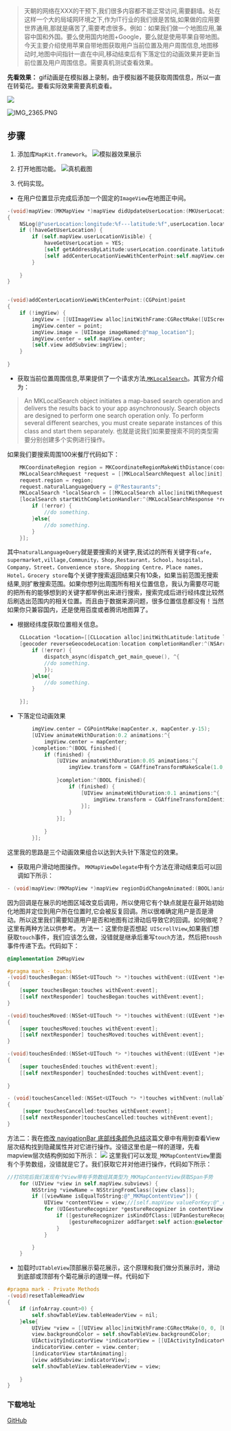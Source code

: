 > 天朝的网络在XXX的干预下,我们很多内容都不能正常访问,需要翻墙。处在这样一个大的局域网环境之下,作为IT行业的我们很是苦恼,如果做的应用要世界通用,那就是痛苦了,需要考虑很多。例如：如果我们做一个地图应用,兼容中国和外国。要么使用国内地图+Google，要么就是使用苹果自带地图。今天主要介绍使用苹果自带地图获取用户当前位置及用户周围信息,地图移动时,地图中间指针一直在中间,移动结束后有下落定位的动画效果并更新当前位置及用户周围信息。需要真机测试查看效果。

**先看效果：**
gif动画是在模拟器上录制，由于模拟器不能获取周围信息，所以一直在转菊花。要看实际效果需要真机查看。


![](http://upload-images.jianshu.io/upload_images/2926059-f77b1aab8779e5dc.gif?imageMogr2/auto-orient/strip)

![IMG_2365.PNG](http://upload-images.jianshu.io/upload_images/2926059-038582bd5b5c11aa.PNG?imageMogr2/auto-orient/strip%7CimageView2/2/w/1240)
## 步骤
1. 添加库`MapKit.framework`。
   ![模拟器效果展示](http://upload-images.jianshu.io/upload_images/2926059-128ced5cff4c3095.png?imageMogr2/auto-orient/strip%7CimageView2/2/w/1240)

2. 打开地图功能。
   ![真机截图](http://upload-images.jianshu.io/upload_images/2926059-bcaac77390f0f8a4.png?imageMogr2/auto-orient/strip%7CimageView2/2/w/1240)

3. 代码实现。

* 在用户位置显示完成后添加一个固定的`ImageView`在地图正中间。

```Objective-c
-(void)mapView:(MKMapView *)mapView didUpdateUserLocation:(MKUserLocation *)userLocation
{
    NSLog(@"userLocation:longitude:%f---latitude:%f",userLocation.location.coordinate.longitude,userLocation.location.coordinate.latitude);
    if (!haveGetUserLocation) {
        if (self.mapView.userLocationVisible) {
            haveGetUserLocation = YES;
            [self getAddressByLatitude:userLocation.coordinate.latitude longitude:userLocation.coordinate.longitude];
            [self addCenterLocationViewWithCenterPoint:self.mapView.center];
        }
        
    }
}


-(void)addCenterLocationViewWithCenterPoint:(CGPoint)point
{
    if (!imgView) {
        imgView = [[UIImageView alloc]initWithFrame:CGRectMake([UIScreen mainScreen].bounds.size.width/2, 100, 18, 38)];
        imgView.center = point;
        imgView.image = [UIImage imageNamed:@"map_location"];
        imgView.center = self.mapView.center;
        [self.view addSubview:imgView];
    }
    
}

```

* 获取当前位置周围信息,苹果提供了一个请求方法,[`MKLocalSearch`](https://developer.apple.com/reference/mapkit/mklocalsearch?language=objc)。其官方介绍为：
>An MKLocalSearch object initiates a map-based search operation and delivers the results back to your app asynchronously. Search objects are designed to perform one search operation only. To perform several different searches, you must create separate instances of this class and start them separately.
>也就是说我们如果要搜索不同的类型需要分别创建多个实例进行操作。

如果我们要搜索周围100米餐厅代码如下：

```objective-c
    MKCoordinateRegion region = MKCoordinateRegionMakeWithDistance(coordinate,100, 100);
    MKLocalSearchRequest *request = [[MKLocalSearchRequest alloc]init];
    request.region = region;
    request.naturalLanguageQuery = @"Restaurants";
    MKLocalSearch *localSearch = [[MKLocalSearch alloc]initWithRequest:request];
    [localSearch startWithCompletionHandler:^(MKLocalSearchResponse *response, NSError *error){
        if (!error) {
            //do something.
        }else{
            //do something.
        }
    }];
```
其中`naturalLanguageQuery`就是要搜索的关键字,我试过的所有关键字有`cafe, supermarket,village,Community，Shop,Restaurant，School，hospital，Company，Street，Convenience store，Shopping Centre，Place names，Hotel，Grocery store`每个关键字搜索返回结果只有10条，如果当前范围无搜索结果,则扩散搜索范围。如果你想列出周围所有相关位置信息，我认为需要尽可能的把所有的能够想到的关键字都举例出来进行搜索，搜索完成后进行经纬度比较然后刷选出范围内的相关位置。而且由于数据来源问题，很多位置信息都没有！当然如果你只兼容国内，还是使用百度或者腾讯地图算了。

* 根据经纬度获取位置相关信息。

```objective-c
    CLLocation *location=[[CLLocation alloc]initWithLatitude:latitude longitude:longitude];
    [geocoder reverseGeocodeLocation:location completionHandler:^(NSArray *placemarks, NSError *error) {
        if (!error) {
            dispatch_async(dispatch_get_main_queue(), ^{
            //do something.
            });
        }else{
            //do something.
        }
        
    }];
```
* 下落定位动画效果

```objective-c
        imgView.center = CGPointMake(mapCenter.x, mapCenter.y-15);
        [UIView animateWithDuration:0.2 animations:^{
            imgView.center = mapCenter;
        }completion:^(BOOL finished){
            if (finished) {
                [UIView animateWithDuration:0.05 animations:^{
                    imgView.transform = CGAffineTransformMakeScale(1.0, 0.8);
                    
                }completion:^(BOOL finished){
                    if (finished) {
                        [UIView animateWithDuration:0.1 animations:^{
                            imgView.transform = CGAffineTransformIdentity;
                        }];
                    }
                }];
                
            }
        }];

```
这里我的思路是三个动画效果组合以达到大头针下落定位的效果。

* 获取用户滑动地图操作。
  `MKMapViewDelegate`中有个方法在滑动结束后可以回调如下所示：

```objective-c
- (void)mapView:(MKMapView *)mapView regionDidChangeAnimated:(BOOL)animated
```
因为回调是在展示的地图区域改变后调用，所以使用它有个缺点就是在最开始初始化地图并定位到用户所在位置时,它会被反复回调。所以很难确定用户是否是滑动。所以这里我们需要知道用户是否和地图有过滑动后导致它的回调。如何做呢？这里有两种方法以供参考。
方法一：这里你是否想起` UIScrollView`,如果我们想获取`touch`事件，我们应该怎么做，没错就是继承后重写`touch`方法，然后把`toush`事件传递下去。代码如下：
```objective-c
@implementation ZHMapView

#pragma mark - touchs
-(void)touchesBegan:(NSSet<UITouch *> *)touches withEvent:(UIEvent *)event
{
    [super touchesBegan:touches withEvent:event];
    [[self nextResponder] touchesBegan:touches withEvent:event];
}

-(void)touchesMoved:(NSSet<UITouch *> *)touches withEvent:(UIEvent *)event
{
    [super touchesMoved:touches withEvent:event];
    [[self nextResponder] touchesMoved:touches withEvent:event];
}

-(void)touchesEnded:(NSSet<UITouch *> *)touches withEvent:(UIEvent *)event
{
    [super touchesEnded:touches withEvent:event];
    [[self nextResponder] touchesEnded:touches withEvent:event];
  
}

- (void)touchesCancelled:(NSSet<UITouch *> *)touches withEvent:(nullable UIEvent *)event
{
     [super touchesCancelled:touches withEvent:event];
    [[self nextResponder]touchesCancelled:touches withEvent:event];
}

```

方法二：我在[修改 navigationBar 底部线条颜色总结](http://www.jianshu.com/p/48ddc88299dd)这篇文章中有用到查看View层次结构找到隐藏属性并对它进行操作。没错这里也是一样的道理，先看mapview层次结构例如如下所示：
![](http://upload-images.jianshu.io/upload_images/2926059-1b05bfa9cd4e7829.png?imageMogr2/auto-orient/strip%7CimageView2/2/w/1240)
这里我们可以发现`_MKMapContentView`里面有个手势数组，没错就是它了。我们获取它并对他进行操作，代码如下所示：

```objective-c
//打印完后我们发现有个View带有手势数组其类型为_MKMapContentView获取Span手势
    for (UIView *view in self.mapView.subviews) {
        NSString *viewName = NSStringFromClass([view class]);
        if ([viewName isEqualToString:@"_MKMapContentView"]) {
            UIView *contentView = view;//[self.mapView valueForKey:@"_contentView"];
            for (UIGestureRecognizer *gestureRecognizer in contentView.gestureRecognizers) {
                if ([gestureRecognizer isKindOfClass:[UIPanGestureRecognizer class]]) {
                    [gestureRecognizer addTarget:self action:@selector(mapViewSpanGesture:)];
                }
            }

        }
    }

```

*  加载时`UITableView`顶部展示菊花展示，这个原理和我们做分页展示时，滑动到底部或顶部有个菊花展示的道理一样。代码如下

```objective-c
#pragma mark - Private Methods
-(void)resetTableHeadView
{
    if (infoArray.count>0) {
        self.showTableView.tableHeaderView = nil;
    }else{
        UIView *view = [[UIView alloc]initWithFrame:CGRectMake(0, 0, [UIScreen mainScreen].bounds.size.width, 30.0)];
        view.backgroundColor = self.showTableView.backgroundColor;
        UIActivityIndicatorView *indicatorView = [[UIActivityIndicatorView alloc]initWithActivityIndicatorStyle:UIActivityIndicatorViewStyleGray];
        indicatorView.center = view.center;
        [indicatorView startAnimating];
        [view addSubview:indicatorView];
        self.showTableView.tableHeaderView = view;
        
    }
}
```

### 下载地址
[GitHub](https://github.com/zhuozhuo/AroundInfomation)